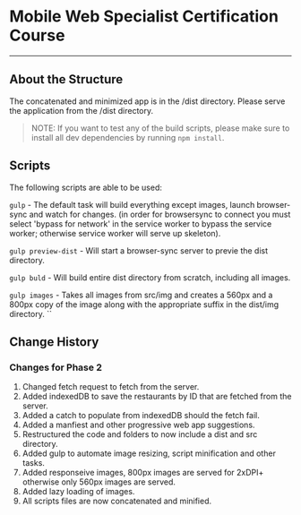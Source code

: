 # Mobile Web Specialist Certification Course

---
## About the Structure
The concatenated and minimized app is in the /dist directory. Please serve the application from the /dist directory.

> NOTE: If you want to test any of the build scripts, please make sure to install all dev dependencies by running `npm install`.

## Scripts
The following scripts are able to be used:

`gulp` - The default task will build everything except images, launch browser-sync and watch for changes. (in order for browsersync to connect you must select 'bypass for network' in the service worker to bypass the service worker; otherwise service worker will serve up skeleton). 

`gulp preview-dist` - Will start a browser-sync server to previe the dist directory.

`gulp buld` - Will build entire dist directory from scratch, including all images.

`gulp images` - Takes all images from src/img and creates a 560px and a 800px copy of the image along with the appropriate suffix in the dist/img directory.
``

## Change History
### Changes for Phase 2
1. Changed fetch request to fetch from the server.
2. Added indexedDB to save the restaurants by ID that are fetched from the server.
3. Added a catch to populate from indexedDB should the fetch fail.
4. Added a manfiest and other progressive web app suggestions.
6. Restructured the code and folders to now include a dist and src directory.
5. Added gulp to automate image resizing, script minification and other tasks.
6. Added responseive images, 800px images are served for 2xDPI+ otherwise only 560px images are served.
7. Added lazy loading of images.
6. All scripts files are now concatenated and minified.
